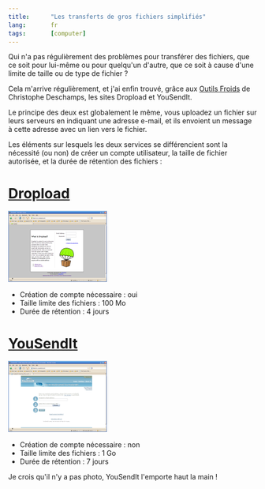 ```yaml
---
title:      "Les transferts de gros fichiers simplifiés"
lang:       fr
tags:       [computer]
---
```


Qui n'a pas régulièrement des problèmes pour transférer des fichiers, que ce soit pour lui-même ou pour quelqu'un d'autre, que ce soit à cause d'une limite de taille ou de type de fichier ?


Cela m'arrive régulièrement, et j'ai enfin trouvé, grâce aux [Outils Froids](http://outilsfroids.joueb.com/) de Christophe Deschamps, les sites Dropload et YouSendIt.

Le principe des deux est globalement le même, vous uploadez un fichier sur leurs serveurs en indiquant une adresse e-mail, et ils envoient un message à cette adresse avec un lien vers le fichier.

Les éléments sur lesquels les deux services se différencient sont la nécessité (ou non) de créer un compte utilisateur, la taille de fichier autorisée, et la durée de rétention des fichiers :

# [Dropload](http://www.dropload.com/)

![](dropload.png)

- Création de compte nécessaire : oui
- Taille limite des fichiers : 100 Mo
- Durée de rétention : 4 jours

# [YouSendIt](http://www.yousendit.com/)

![](yousendit.png)

- Création de compte nécessaire : non
- Taille limite des fichiers : 1 Go
- Durée de rétention : 7 jours

Je crois qu'il n'y a pas photo, YouSendIt l'emporte haut la main !
